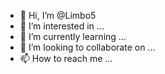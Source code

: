 - 👋 Hi, I’m @Limbo5
- 👀 I’m interested in ...
- 🌱 I’m currently learning ...
- 💞️ I’m looking to collaborate on ...
- 📫 How to reach me ...

<!---
Limbo5/Limbo5 is a ✨ special ✨ repository because its `README.md` (this file) appears on your GitHub profile.
You can click the Preview link to take a look at your
